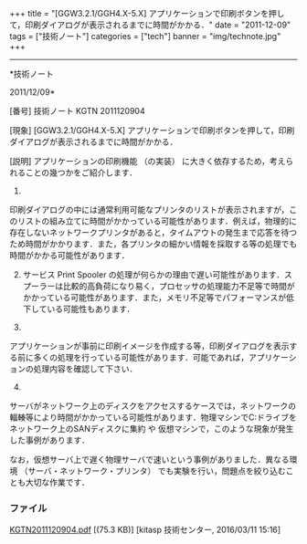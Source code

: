 ﻿+++
title = "[GGW3.2.1/GGH4.X-5.X] アプリケーションで印刷ボタンを押して，印刷ダイアログが表示されるまでに時間がかかる．"
date = "2011-12-09"
tags = ["技術ノート"]
categories = ["tech"]
banner = "img/technote.jpg"
+++

-----------------------------------------------------------------------------------------------------------------------------

*技術ノート

2011/12/09*


[番号]
技術ノート KGTN 2011120904

[現象]
[GGW3.2.1/GGH4.X-5.X]
アプリケーションで印刷ボタンを押して，印刷ダイアログが表示されるまでに時間がかかる．

[説明]
アプリケーションの印刷機能 （の実装）
に大きく依存するため，考えられることの幾つかをご紹介します．

1)
印刷ダイアログの中には通常利用可能なプリンタのリストが表示されますが，このリストの組み立てに時間がかかっている可能性があります．例えば，物理的に存在しないネットワークプリンタがあると，タイムアウトの発生まで応答を待つため時間がかかります．また，各プリンタの細かい情報を採取する等の処理でも時間がかかる可能性があります．

2) サービス Print Spooler
の処理が何らかの理由で遅い可能性があります．スプーラーは比較的高負荷になり易く，プロセッサの処理能力不足等で時間がかかっている可能性があります．また，メモリ不足等でパフォーマンスが低下している可能性もあります．

3)
アプリケーションが事前に印刷イメージを作成する等，印刷ダイアログを表示する前に多くの処理を行っている可能性があります．可能であれば，アプリケーションの処理内容を確認して下さい．

4)
サーバがネットワーク上のディスクをアクセスするケースでは，ネットワークの輻輳等により時間がかかっている可能性があります．物理マシンでC:ドライブをネットワーク上のSANディスクに集約
や 仮想マシンで，このような現象が発生した事例があります．

なお，仮想サーバ上で遅く物理サーバで速いという事例がありました．異なる環境
（サーバ・ネットワーク・プリンタ）
でも実験を行い，問題点を絞り込むことも大切な作業です．


### ファイル

 
 


[KGTN2011120904.pdf](http://techreport.kitasp.net/attachments/download/2489/KGTN2011120904.pdf)
 [(75.3 KB)] [kitasp 技術センター, 2016/03/11
15:16]


 


 

